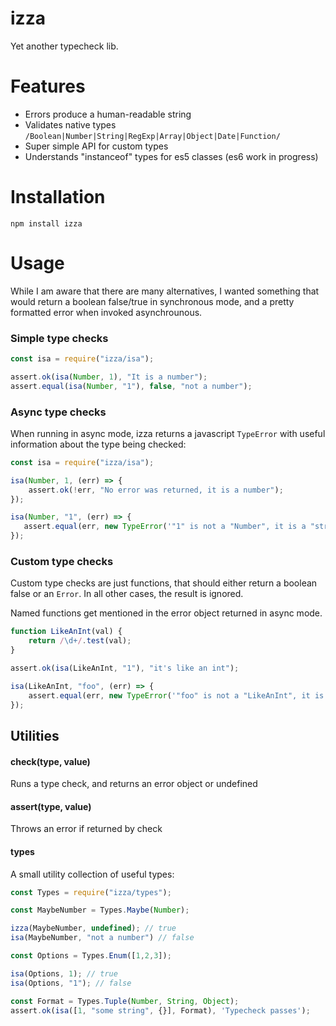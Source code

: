 # izza

Yet another typecheck lib.

# Features

* Errors produce a human-readable string
* Validates native types `/Boolean|Number|String|RegExp|Array|Object|Date|Function/`
* Super simple API for custom types
* Understands "instanceof" types for es5 classes (es6 work in progress)

# Installation

    npm install izza

# Usage

While I am aware that there are many alternatives, I wanted something that would 
return a boolean false/true in synchronous mode, and a pretty formatted error when
invoked asynchrounous.

### Simple type checks

```javascript
const isa = require("izza/isa");

assert.ok(isa(Number, 1), "It is a number");
assert.equal(isa(Number, "1"), false, "not a number");
```

### Async type checks

When running in async mode, izza returns a javascript `TypeError` with useful
information about the type being checked:

```javascript
const isa = require("izza/isa");

isa(Number, 1, (err) => {
    assert.ok(!err, "No error was returned, it is a number");
});

isa(Number, "1", (err) => {
   assert.equal(err, new TypeError('"1" is not a "Number", it is a "string"'));
});
```

### Custom type checks

Custom type checks are just functions, that should either return a boolean false
or an `Error`. In all other cases, the result is ignored.

Named functions get mentioned in the error object returned in async mode. 

```javascript
function LikeAnInt(val) {
    return /\d+/.test(val);
}

assert.ok(isa(LikeAnInt, "1"), "it's like an int");

isa(LikeAnInt, "foo", (err) => {
    assert.equal(err, new TypeError('"foo" is not a "LikeAnInt", it is a "string"'));
});

```
## Utilities

#### check(type, value)

Runs a type check, and returns an error object or undefined

#### assert(type, value)

Throws an error if returned by check

#### types

A small utility collection of useful types:

```javascript
const Types = require("izza/types");

const MaybeNumber = Types.Maybe(Number);

izza(MaybeNumber, undefined); // true
isa(MaybeNumber, "not a number") // false

const Options = Types.Enum([1,2,3]);

isa(Options, 1); // true
isa(Options, "1"); // false

const Format = Types.Tuple(Number, String, Object);
assert.ok(isa([1, "some string", {}], Format), 'Typecheck passes');

```



